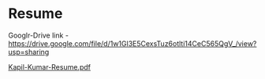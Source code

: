 # Resume
Googlr-Drive link - https://drive.google.com/file/d/1w1Gl3E5CexsTuz6otlti14CeC565QgV_/view?usp=sharing

[Kapil-Kumar-Resume.pdf](https://github.com/KapilKumar7/Resume/files/9698127/Kapil-Kumar-Resume.pdf)
